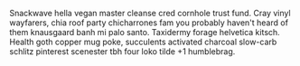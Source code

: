 Snackwave hella vegan master cleanse cred cornhole trust fund. Cray vinyl wayfarers, chia roof party chicharrones fam you probably haven't heard of them knausgaard banh mi palo santo. Taxidermy forage helvetica kitsch. Health goth copper mug poke, succulents activated charcoal slow-carb schlitz pinterest scenester tbh four loko tilde +1 humblebrag.